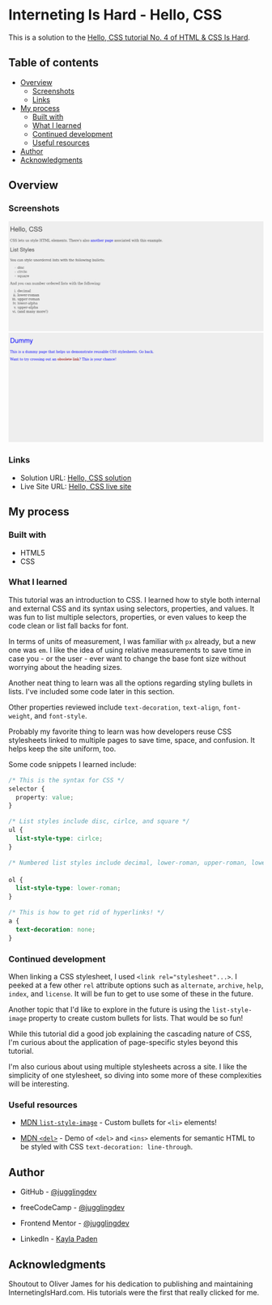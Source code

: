 # Interneting Is Hard - Hello, CSS

This is a solution to the [Hello, CSS tutorial No. 4 of HTML & CSS Is Hard](https://www.internetingishard.com/html-and-css/hello-css/). 

## Table of contents

- [Overview](#overview)
  - [Screenshots](#screenshots)
  - [Links](#links)
- [My process](#my-process)
  - [Built with](#built-with)
  - [What I learned](#what-i-learned)
  - [Continued development](#continued-development)
  - [Useful resources](#useful-resources)
- [Author](#author)
- [Acknowledgments](#acknowledgments)

## Overview

### Screenshots

![Hello, CSS screenshot](./screenshots/hello-css.png)
![Dummy screenshot](./screenshots/dummy.png)

### Links

- Solution URL: [Hello, CSS solution](https://github.com/jugglingdev/hello-css)
- Live Site URL: [Hello, CSS live site](https://jugglingdev.github.io/hello-css/)

## My process

### Built with

- HTML5
- CSS

### What I learned

This tutorial was an introduction to CSS.  I learned how to style both internal and external CSS and its syntax using selectors, properties, and values.  It was fun to list multiple selectors, properties, or even values to keep the code clean or list fall backs for font.

In terms of units of measurement, I was familiar with `px` already, but a new one was `em`.  I like the idea of using relative measurements to save time in case you - or the user - ever want to change the base font size without worrying about the heading sizes.

Another neat thing to learn was all the options regarding styling bullets in lists.  I've included some code later in this section.

Other properties reviewed include `text-decoration`, `text-align`, `font-weight`, and `font-style`.

Probably my favorite thing to learn was how developers reuse CSS stylesheets linked to multiple pages to save time, space, and confusion.  It helps keep the site uniform, too.

Some code snippets I learned include:

```css
/* This is the syntax for CSS */
selector {
  property: value;
}
```

```css
/* List styles include disc, cirlce, and square */
ul {
  list-style-type: cirlce;
}
```

```css
/* Numbered list styles include decimal, lower-roman, upper-roman, lower-alpha, and upper-alpha */

ol {
  list-style-type: lower-roman;
}
```

```css
/* This is how to get rid of hyperlinks! */
a {
  text-decoration: none;
}
```

### Continued development

When linking a CSS stylesheet, I used `<link rel="stylesheet"...>`.  I peeked at a few other `rel` attribute options such as `alternate`, `archive`, `help`, `index`, and `license`.  It will be fun to get to use some of these in the future.

Another topic that I'd like to explore in the future is using the `list-style-image` property to create custom bullets for lists.  That would be so fun!

While this tutorial did a good job explaining the cascading nature of CSS, I'm curious about the application of page-specific styles beyond this tutorial.  

I'm also curious about using multiple stylesheets across a site.  I like the simplicity of one stylesheet, so diving into some more of these complexities will be interesting.

### Useful resources

- [MDN `list-style-image`](https://developer.mozilla.org/en-US/docs/Web/CSS/list-style-image) - Custom bullets for `<li>` elements!

- [MDN `<del>`](https://developer.mozilla.org/en-US/docs/Web/HTML/Element/del) - Demo of `<del>` and `<ins>` elements for semantic HTML to be styled with CSS `text-decoration: line-through`.

## Author

- GitHub - [@jugglingdev](https://github.com/jugglingdev)

- freeCodeCamp - [@jugglingdev](https://www.freecodecamp.org/jugglingdev)

- Frontend Mentor - [@jugglingdev](https://www.frontendmentor.io/profile/jugglingdev)

- LinkedIn - [Kayla Paden](https://www.linkedin.com/in/kayla-marie-paden)

## Acknowledgments

Shoutout to Oliver James for his dedication to publishing and maintaining InternetingIsHard.com.  His tutorials were the first that really clicked for me.